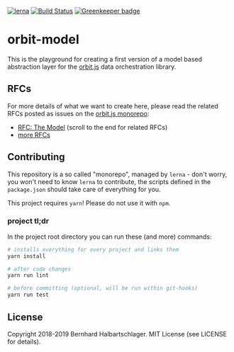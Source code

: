 [![lerna](https://img.shields.io/badge/maintained%20with-lerna-cc00ff.svg)](https://lerna.js.org/)
[![Build Status](https://travis-ci.com/orbit-model/main.svg?branch=develop)](https://travis-ci.com/orbit-model/main)
[![Greenkeeper badge](https://badges.greenkeeper.io/orbit-model/main.svg)](https://greenkeeper.io/)

# orbit-model

This is the playground for creating a first version of a model based abstraction layer for the [orbit.js](http://orbitjs.com) data orchestration library.

## RFCs

For more details of what we want to create here, please read the related RFCs posted as issues 
on the [orbit.js monorepo](https://github.com/orbitjs/orbit):


- [RFC: The Model](https://github.com/orbitjs/orbit/issues/529) (scroll to the end for related RFCs)
- [more RFCs](https://github.com/orbitjs/orbit/issues?utf8=✓&q=is%3Aissue+label%3ARFC+model+layer)

## Contributing

This repository is a so called "monorepo", managed by `lerna` - don't worry, you won't need to know `lerna` to contribute, the scripts defined in the `package.json` should take care of everything for you.

This project requires `yarn`! Please do not use it with `npm`.

### project tl;dr

In the project root directory you can run these (and more) commands:

```bash
# installs everything for every project and links them
yarn install

# after code changes
yarn run lint

# before committing (optional, will be run within git-hooks)
yarn run test
```


## License

Copyright 2018-2019 Bernhard Halbartschlager. MIT License (see LICENSE for details).
